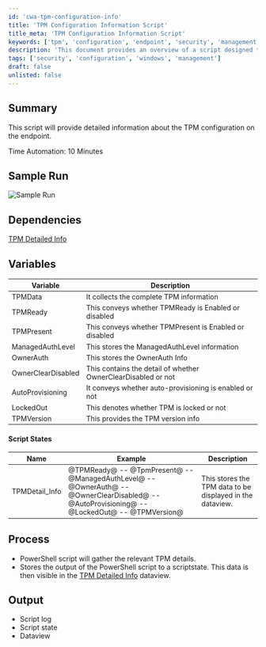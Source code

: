 ```yaml
---
id: 'cwa-tpm-configuration-info'
title: 'TPM Configuration Information Script'
title_meta: 'TPM Configuration Information Script'
keywords: ['tpm', 'configuration', 'endpoint', 'security', 'management']
description: 'This document provides an overview of a script designed to retrieve detailed information about the Trusted Platform Module (TPM) configuration on an endpoint. It outlines the script’s functionality, dependencies, variables, and the expected output, including sample runs and process descriptions.'
tags: ['security', 'configuration', 'windows', 'management']
draft: false
unlisted: false
---
```

## Summary

This script will provide detailed information about the TPM configuration on the endpoint.

Time Automation: 10 Minutes

## Sample Run

![Sample Run](..\..\..\static\img\TPM-Detail-Auditing\image_1.png)

## Dependencies

[TPM Detailed Info](https://proval.itglue.com/DOC-5078775-8304568)

## Variables

| Variable              | Description                                                   |
|-----------------------|---------------------------------------------------------------|
| TPMData               | It collects the complete TPM information                      |
| TPMReady              | This conveys whether TPMReady is Enabled or disabled          |
| TPMPresent            | This conveys whether TPMPresent is Enabled or disabled        |
| ManagedAuthLevel      | This stores the ManagedAuthLevel information                  |
| OwnerAuth             | This stores the OwnerAuth Info                                |
| OwnerClearDisabled     | This contains the detail of whether OwnerClearDisabled or not |
| AutoProvisioning      | It conveys whether auto-provisioning is enabled or not       |
| LockedOut             | This denotes whether TPM is locked or not                     |
| TPMVersion            | This provides the TPM version info                            |

#### Script States

| Name                   | Example                                                                                                      | Description                                               |
|------------------------|--------------------------------------------------------------------------------------------------------------|-----------------------------------------------------------|
| TPMDetail_Info         | @TPMReady@ -- @TpmPresent@ -- @ManagedAuthLevel@ -- @OwnerAuth@ -- @OwnerClearDisabled@ -- @AutoProvisioning@ -- @LockedOut@ -- @TPMVersion@ | This stores the TPM data to be displayed in the dataview. |

## Process

- PowerShell script will gather the relevant TPM details.
- Stores the output of the PowerShell script to a scriptstate. This data is then visible in the [TPM Detailed Info](https://proval.itglue.com/DOC-5078775-8304568) dataview.

## Output

- Script log
- Script state
- Dataview



